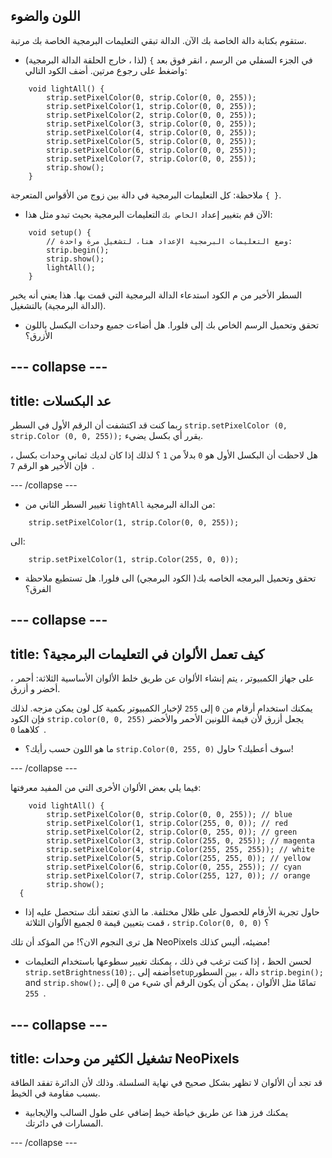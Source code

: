 ## اللون والضوء

ستقوم بكتابة دالة الخاصة بك الآن. الدالة تبقي التعليمات البرمجية الخاصة بك مرتبة.

+ في الجزء السفلي من الرسم ، انقر فوق بعد `}` (لذا ، خارج الحلقة الدالة البرمجية) واضغط على <kbd>رجوع</kbd> مرتين. أضف الكود التالي:

``` 
    void lightAll() {
        strip.setPixelColor(0, strip.Color(0, 0, 255));
        strip.setPixelColor(1, strip.Color(0, 0, 255));
        strip.setPixelColor(2, strip.Color(0, 0, 255));
        strip.setPixelColor(3, strip.Color(0, 0, 255));
        strip.setPixelColor(4, strip.Color(0, 0, 255));
        strip.setPixelColor(5, strip.Color(0, 0, 255));
        strip.setPixelColor(6, strip.Color(0, 0, 255));
        strip.setPixelColor(7, strip.Color(0, 0, 255));
        strip.show();
    }
```

ملاحظة: كل التعليمات البرمجية في دالة بين زوج من الأقواس المتعرجة `{ }`.

+ الآن قم بتغيير إعداد `الخاص بك` التعليمات البرمجية بحيث تبدو مثل هذا:

``` 
    void setup() {
        // وضع التعليمات البرمجية الإعداد هنا، لتشغيل مرة واحدة:
        strip.begin();
        strip.show();
        lightAll();
    }
```

السطر الأخير من م الكود استدعاء الدالة البرمجية التي قمت بها. هذا يعني أنه يخبر (الدالة البرمجية) بالتشغيل.

+ تحقق وتحميل الرسم الخاص بك إلى فلورا. هل أضاءت جميع وحدات البكسل باللون الأزرق؟

--- collapse ---
---
title: عد البكسلات
---

ربما كنت قد اكتشفت أن الرقم الأول في السطر `strip.setPixelColor (0, strip.Color (0, 0, 255));` يقرر أي بكسل يضيء.

هل لاحظت أن البكسل الأول هو `0` بدلاً من `1` ؟ لذلك إذا كان لديك ثماني وحدات بكسل ، فإن الأخير هو الرقم `7 `.

--- /collapse ---

+ تغيير السطر الثاني من `lightAll` من الدالة البرمجية:

```
    strip.setPixelColor(1, strip.Color(0, 0, 255));
```

الى:

```
    strip.setPixelColor(1, strip.Color(255, 0, 0));
```

+ تحقق وتحميل البرمجه الخاصه بك( الكود البرمجي) الى فلورا. هل تستطيع ملاحظة الفرق؟

--- collapse ---
---
title: كيف تعمل الألوان في التعليمات البرمجية؟
---

على جهاز الكمبيوتر ، يتم إنشاء الألوان عن طريق خلط الألوان الأساسية الثلاثة: أحمر ، أخضر و أزرق.

يمكنك استخدام أرقام من `0` إلى `255` لإخبار الكمبيوتر بكمية كل لون يمكن مزجه. لذلك فإن الكود `strip.color(0, 0, 255)` يجعل أزرق لأن قيمة اللونين الأحمر والأخضر كلاهما `0 `.

+ ما هو اللون حسب رأيك؟ `strip.Color(0, 255, 0)` سوف أعطيك؟ حاول!

--- /collapse ---

فيما يلي بعض الألوان الأخرى التي من المفيد معرفتها:

```
    void lightAll() {
        strip.setPixelColor(0, strip.Color(0, 0, 255)); // blue
        strip.setPixelColor(1, strip.Color(255, 0, 0)); // red
        strip.setPixelColor(2, strip.Color(0, 255, 0)); // green
        strip.setPixelColor(3, strip.Color(255, 0, 255)); // magenta
        strip.setPixelColor(4, strip.Color(255, 255, 255)); // white
        strip.setPixelColor(5, strip.Color(255, 255, 0)); // yellow
        strip.setPixelColor(6, strip.Color(0, 255, 255)); // cyan
        strip.setPixelColor(7, strip.Color(255, 127, 0)); // orange
        strip.show();
  {
```

+ حاول تجربة الأرقام للحصول على ظلال مختلفة. ما الذي تعتقد أنك ستحصل عليه إذا قمت بتعيين قيمة `0` لجميع الألوان الثلاثة ، `strip.Color(0, 0, 0)` ؟

هل ترى النجوم الان؟! من المؤكد أن تلك NeoPixels مضيئه، أليس كذلك!

+ لحسن الحظ ، إذا كنت ترغب في ذلك ، يمكنك تغيير سطوعها باستخدام التعليمات `strip.setBrightness(10);`. أضفه إلى`setup`دالة ، بين السطور `strip.begin();` and `strip.show();`. تمامًا مثل الألوان ، يمكن أن يكون الرقم أي شيء من `0` إلى `255 `.

--- collapse ---
---
title: تشغيل الكثير من وحدات NeoPixels
---

قد تجد أن الألوان لا تظهر بشكل صحيح في نهاية السلسلة. وذلك لأن الدائرة تفقد الطاقة بسبب مقاومة في الخيط.

+ يمكنك فرز هذا عن طريق خياطة خيط إضافي على طول السالب والإيجابية المسارات في دائرتك.

--- /collapse ---
